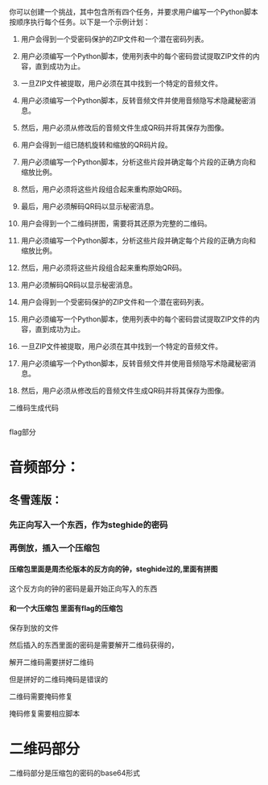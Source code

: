 你可以创建一个挑战，其中包含所有四个任务，并要求用户编写一个Python脚本按顺序执行每个任务。以下是一个示例计划：

1. 用户会得到一个受密码保护的ZIP文件和一个潜在密码列表。
2. 用户必须编写一个Python脚本，使用列表中的每个密码尝试提取ZIP文件的内容，直到成功为止。
3. 一旦ZIP文件被提取，用户必须在其中找到一个特定的音频文件。
4. 用户必须编写一个Python脚本，反转音频文件并使用音频隐写术隐藏秘密消息。
5. 然后，用户必须从修改后的音频文件生成QR码并将其保存为图像。
6. 用户会得到一组已随机旋转和缩放的QR码片段。
7. 用户必须编写一个Python脚本，分析这些片段并确定每个片段的正确方向和缩放比例。
8. 然后，用户必须将这些片段组合起来重构原始QR码。
9. 最后，用户必须解码QR码以显示秘密消息。







1. 用户会得到一个二维码拼图，需要将其还原为完整的二维码。
2. 用户必须编写一个Python脚本，分析这些片段并确定每个片段的正确方向和缩放比例。
3. 然后，用户必须将这些片段组合起来重构原始QR码。
4. 用户必须解码QR码以显示秘密消息。
5. 用户会得到一个受密码保护的ZIP文件和一个潜在密码列表。
6. 用户必须编写一个Python脚本，使用列表中的每个密码尝试提取ZIP文件的内容，直到成功为止。
7. 一旦ZIP文件被提取，用户必须在其中找到一个特定的音频文件。
8. 用户必须编写一个Python脚本，反转音频文件并使用音频隐写术隐藏秘密消息。
9. 然后，用户必须从修改后的音频文件生成QR码并将其保存为图像。





二维码生成代码

```python
```

flag部分



# 音频部分：

## 冬雪莲版：

### 先正向写入一个东西，作为steghide的密码



### 再倒放，插入一个压缩包

#### 压缩包里面是周杰伦版本的反方向的钟，steghide过的,里面有拼图

这个反方向的钟的密码是最开始正向写入的东西

#### 和一个大压缩包 里面有flag的压缩包

保存到放的文件



然后插入的东西里面的密码是需要解开二维码获得的，

解开二维码需要拼好二维码

但是拼好的二维码掩码是错误的

二维码需要掩码修复

掩码修复需要相应脚本



# 二维码部分

二维码部分是压缩包的密码的base64形式



